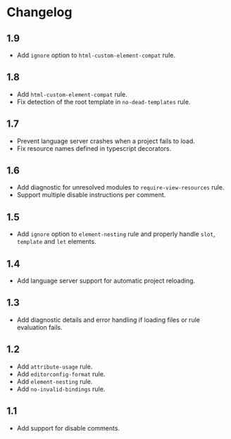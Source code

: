 # Changelog

## 1.9
+ Add `ignore` option to `html-custom-element-compat` rule.

## 1.8
+ Add `html-custom-element-compat` rule.
+ Fix detection of the root template in `no-dead-templates` rule.

## 1.7
+ Prevent language server crashes when a project fails to load.
+ Fix resource names defined in typescript decorators.

## 1.6
+ Add diagnostic for unresolved modules to `require-view-resources` rule.
+ Support multiple disable instructions per comment.

## 1.5
+ Add `ignore` option to `element-nesting` rule and properly handle `slot`, `template` and `let` elements.

## 1.4
+ Add language server support for automatic project reloading.

## 1.3
+ Add diagnostic details and error handling if loading files or rule evaluation fails.

## 1.2
+ Add `attribute-usage` rule.
+ Add `editorconfig-format` rule.
+ Add `element-nesting` rule.
+ Add `no-invalid-bindings` rule.

## 1.1
+ Add support for disable comments.
